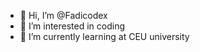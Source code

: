 - 👋 Hi, I’m @Fadicodex
- 👀 I’m interested in coding
- 🌱 I’m currently learning at CEU university

<!---
Fadicodex/Fadicodex is a ✨ special ✨ repository because its `README.md` (this file) appears on your GitHub profile.
You can click the Preview link to take a look at your changes.
--->
